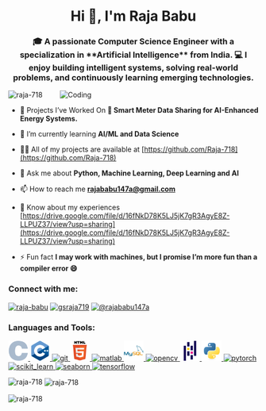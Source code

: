 <h1 align="center">Hi 👋, I'm Raja Babu</h1>
<h3 align="center">🎓 A passionate Computer Science Engineer with a specialization in **Artificial Intelligence** from India. 💻 I enjoy building intelligent systems, solving real-world problems, and continuously learning emerging technologies.</h3>

<img align="right" alt="Coding" width="400" src="https://github.com/user-attachments/assets/9ba1fc7a-8a7b-4664-9f76-209aa76ed832" />

<p align="left"> <img src="https://komarev.com/ghpvc/?username=raja-718&label=Profile%20views&color=0e75b6&style=flat" alt="raja-718" /> </p>

- 🚀 Projects I’ve Worked On **🔐 Smart Meter Data Sharing for AI-Enhanced Energy Systems.**

- 🌱 I’m currently learning **AI/ML and Data Science**

- 👨‍💻 All of my projects are available at [https://github.com/Raja-718](https://github.com/Raja-718)

- 💬 Ask me about **Python, Machine Learning, Deep Learning and AI**

- 📫 How to reach me **rajababu147a@gmail.com**

- 📄 Know about my experiences [https://drive.google.com/file/d/16fNkD78K5LJ5jK7gR3AgyE8Z-LLPUZ37/view?usp=sharing](https://drive.google.com/file/d/16fNkD78K5LJ5jK7gR3AgyE8Z-LLPUZ37/view?usp=sharing)

- ⚡ Fun fact **I may work with machines, but I promise I’m more fun than a compiler error 😄**

<h3 align="left">Connect with me:</h3>
<p align="left">
<a href="https://www.linkedin.com/in/raja-babu-83a975244/" target="blank"><img align="center" src="https://raw.githubusercontent.com/rahuldkjain/github-profile-readme-generator/master/src/images/icons/Social/linked-in-alt.svg" alt="raja-babu" height="30" width="40" /></a>
<a href="https://kaggle.com/gsraja719" target="blank"><img align="center" src="https://raw.githubusercontent.com/rahuldkjain/github-profile-readme-generator/master/src/images/icons/Social/kaggle.svg" alt="gsraja719" height="30" width="40" /></a>
<a href="https://www.hackerrank.com/profile/rajababu147a" target="blank"><img align="center" src="https://raw.githubusercontent.com/rahuldkjain/github-profile-readme-generator/master/src/images/icons/Social/hackerrank.svg" alt="@rajababu147a" height="30" width="40" /></a>
</p>

<h3 align="left">Languages and Tools:</h3>
<p align="left"> <a href="https://www.cprogramming.com/" target="_blank" rel="noreferrer"> <img src="https://raw.githubusercontent.com/devicons/devicon/master/icons/c/c-original.svg" alt="c" width="40" height="40"/> </a> <a href="https://www.w3schools.com/cpp/" target="_blank" rel="noreferrer"> <img src="https://raw.githubusercontent.com/devicons/devicon/master/icons/cplusplus/cplusplus-original.svg" alt="cplusplus" width="40" height="40"/> </a> <a href="https://git-scm.com/" target="_blank" rel="noreferrer"> <img src="https://www.vectorlogo.zone/logos/git-scm/git-scm-icon.svg" alt="git" width="40" height="40"/> </a> <a href="https://www.w3.org/html/" target="_blank" rel="noreferrer"> <img src="https://raw.githubusercontent.com/devicons/devicon/master/icons/html5/html5-original-wordmark.svg" alt="html5" width="40" height="40"/> </a> <a href="https://www.mathworks.com/" target="_blank" rel="noreferrer"> <img src="https://upload.wikimedia.org/wikipedia/commons/2/21/Matlab_Logo.png" alt="matlab" width="40" height="40"/> </a> <a href="https://www.mysql.com/" target="_blank" rel="noreferrer"> <img src="https://raw.githubusercontent.com/devicons/devicon/master/icons/mysql/mysql-original-wordmark.svg" alt="mysql" width="40" height="40"/> </a> <a href="https://opencv.org/" target="_blank" rel="noreferrer"> <img src="https://www.vectorlogo.zone/logos/opencv/opencv-icon.svg" alt="opencv" width="40" height="40"/> </a> <a href="https://pandas.pydata.org/" target="_blank" rel="noreferrer"> <img src="https://raw.githubusercontent.com/devicons/devicon/2ae2a900d2f041da66e950e4d48052658d850630/icons/pandas/pandas-original.svg" alt="pandas" width="40" height="40"/> </a> <a href="https://www.python.org" target="_blank" rel="noreferrer"> <img src="https://raw.githubusercontent.com/devicons/devicon/master/icons/python/python-original.svg" alt="python" width="40" height="40"/> </a> <a href="https://pytorch.org/" target="_blank" rel="noreferrer"> <img src="https://www.vectorlogo.zone/logos/pytorch/pytorch-icon.svg" alt="pytorch" width="40" height="40"/> </a> <a href="https://scikit-learn.org/" target="_blank" rel="noreferrer"> <img src="https://upload.wikimedia.org/wikipedia/commons/0/05/Scikit_learn_logo_small.svg" alt="scikit_learn" width="40" height="40"/> </a> <a href="https://seaborn.pydata.org/" target="_blank" rel="noreferrer"> <img src="https://seaborn.pydata.org/_images/logo-mark-lightbg.svg" alt="seaborn" width="40" height="40"/> </a> <a href="https://www.tensorflow.org" target="_blank" rel="noreferrer"> <img src="https://www.vectorlogo.zone/logos/tensorflow/tensorflow-icon.svg" alt="tensorflow" width="40" height="40"/> </a> </p>

<p><img align="left" src="https://github-readme-stats.vercel.app/api/top-langs?username=raja-718&show_icons=true&locale=en&layout=compact" alt="raja-718" /></p>

<p>&nbsp;<img align="center" src="https://github-readme-stats.vercel.app/api?username=raja-718&show_icons=true&locale=en" alt="raja-718" /></p>

<p><img align="center" src="https://github-readme-streak-stats.herokuapp.com/?user=raja-718&" alt="raja-718" /></p>
